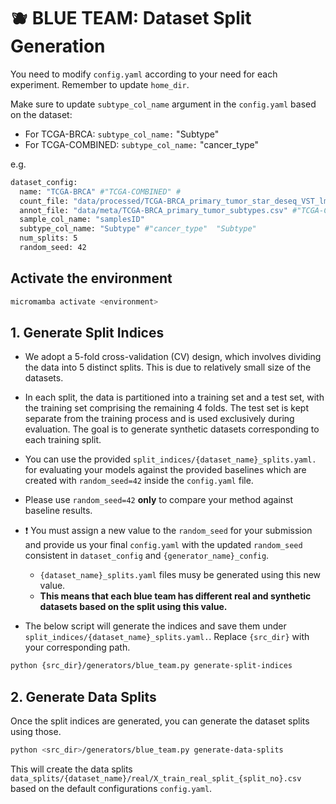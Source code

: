 #  :blueberries: BLUE TEAM: Dataset Split Generation

You need to modify `config.yaml` according to your need for each experiment. Remember to update `home_dir`. 

Make sure to update `subtype_col_name` argument in the `config.yaml` based on the dataset: 
- For TCGA-BRCA: `subtype_col_name:` "Subtype"
- For TCGA-COMBINED:  `subtype_col_name:` "cancer_type"

e.g. 
```bash
dataset_config:
  name: "TCGA-BRCA" #"TCGA-COMBINED" # 
  count_file: "data/processed/TCGA-BRCA_primary_tumor_star_deseq_VST_lmgenes.tsv" #"TCGA-COMBINED" # 
  annot_file: "data/meta/TCGA-BRCA_primary_tumor_subtypes.csv" #"TCGA-COMBINED" # 
  sample_col_name: "samplesID" 
  subtype_col_name: "Subtype" #"cancer_type"  "Subtype"
  num_splits: 5
  random_seed: 42
```



## Activate the environment

```bash
micromamba activate <environment>
```

## 1. Generate Split Indices
- We adopt a 5-fold cross-validation (CV) design, which involves dividing the data into 5 distinct splits. This is due to relatively small size of the datasets. 

- In each split, the data is partitioned into a training set and a test set, with the training set comprising the remaining 4 folds. The test set is kept separate from the training process and is used exclusively during evaluation. The goal is to generate synthetic datasets corresponding to each training split.

- You can use the provided ``split_indices/{dataset_name}_splits.yaml.`` for evaluating your models against the provided baselines which are created with `random_seed=42` inside the `config.yaml` file. 

- Please use `random_seed=42` **only** to compare your method against baseline results. 

- :exclamation:  You must assign a new value to the `random_seed` for your submission and provide us your final `config.yaml` with the updated `random_seed` consistent in `dataset_config` and `{generator_name}_config`.
    -  `{dataset_name}_splits.yaml` files musy be generated using this new value. 
    - **This means that each blue team has different real and synthetic datasets based on the split using this value.** 

- The below script will generate the indices and save them under  ``split_indices/{dataset_name}_splits.yaml.``. Replace `{src_dir}` with your corresponding path. 

```bash
python {src_dir}/generators/blue_team.py generate-split-indices
```


## 2. Generate Data Splits

Once the split indices are generated, you can generate the dataset splits using those. 

```bash
python <src_dir>/generators/blue_team.py generate-data-splits
```

This will create the data splits ``data_splits/{dataset_name}/real/X_train_real_split_{split_no}.csv`` based on the default configurations ``config.yaml``.
